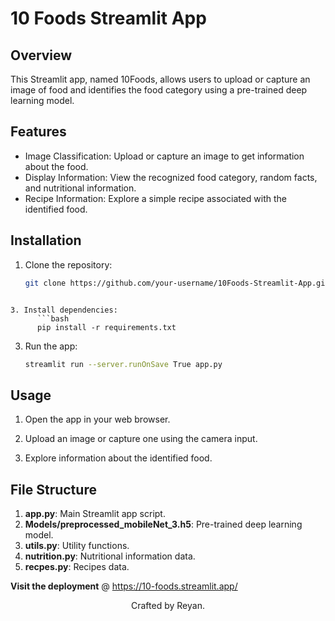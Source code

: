 # 10 Foods Streamlit App

## Overview

This Streamlit app, named 10Foods, allows users to upload or capture an image of food and identifies the food category using a pre-trained deep learning model.

## Features

- Image Classification: Upload or capture an image to get information about the food.
- Display Information: View the recognized food category, random facts, and nutritional information.
- Recipe Information: Explore a simple recipe associated with the identified food.

## Installation

1. Clone the repository:

   ```bash
   git clone https://github.com/your-username/10Foods-Streamlit-App.git
```

3. Install dependencies:
      ```bash
      pip install -r requirements.txt
   ```

3. Run the app:
      ```bash
      streamlit run --server.runOnSave True app.py
   ```


## Usage
1. Open the app in your web browser.

2. Upload an image or capture one using the camera input.

3. Explore information about the identified food.

## File Structure

1. **app.py**: Main Streamlit app script.
2. **Models/preprocessed_mobileNet_3.h5**: Pre-trained deep learning model.
3. **utils.py**: Utility functions.
4. **nutrition.py**: Nutritional information data.
5. **recpes.py**: Recipes data.

**Visit the deployment** @ https://10-foods.streamlit.app/</h3>

<footer style='text-align: center;'>Crafted by Reyan.</footer>
